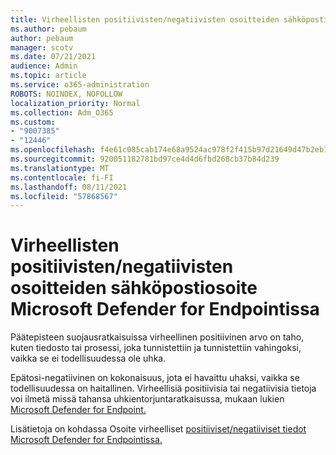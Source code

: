 ```yaml
---
title: Virheellisten positiivisten/negatiivisten osoitteiden sähköpostiosoite Microsoft Defender for Endpointissa
ms.author: pebaum
author: pebaum
manager: scotv
ms.date: 07/21/2021
audience: Admin
ms.topic: article
ms.service: o365-administration
ROBOTS: NOINDEX, NOFOLLOW
localization_priority: Normal
ms.collection: Adm_O365
ms.custom:
- "9007385"
- "12446"
ms.openlocfilehash: f4e61c085cab174e68a9524ac978f2f415b97d21649d47b2eb16f24abe83f828
ms.sourcegitcommit: 920051182781bd97ce4d4d6fbd268cb37b84d239
ms.translationtype: MT
ms.contentlocale: fi-FI
ms.lasthandoff: 08/11/2021
ms.locfileid: "57868567"
---
```

# <a name="address-false-positivesnegatives-in-microsoft-defender-for-endpoint"></a>Virheellisten positiivisten/negatiivisten osoitteiden sähköpostiosoite Microsoft Defender for Endpointissa

Päätepisteen suojausratkaisuissa virheellinen positiivinen arvo on taho, kuten tiedosto tai prosessi, joka tunnistettiin ja tunnistettiin vahingoksi, vaikka se ei todellisuudessa ole uhka. 

Epätosi-negatiivinen on kokonaisuus, jota ei havaittu uhaksi, vaikka se todellisuudessa on haitallinen. Virheellisiä positiivisia tai negatiivisia tietoja voi ilmetä missä tahansa uhkientorjuntaratkaisussa, mukaan lukien [Microsoft Defender for Endpoint.](https://docs.microsoft.com/microsoft-365/security/defender-endpoint/microsoft-defender-endpoint)

Lisätietoja on kohdassa Osoite virheelliset [positiiviset/negatiiviset tiedot Microsoft Defender for Endpointissa.](https://docs.microsoft.com/microsoft-365/security/defender-endpoint/defender-endpoint-false-positives-negatives)
